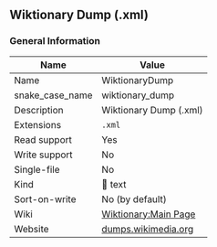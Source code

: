 
## Wiktionary Dump (.xml) ##

### General Information ###
Name | Value
---- | -------
Name | WiktionaryDump
snake_case_name | wiktionary_dump
Description | Wiktionary Dump (.xml)
Extensions | `.xml`
Read support | Yes
Write support | No
Single-file | No
Kind | 📝 text
Sort-on-write | No (by default)
Wiki | [Wiktionary:Main Page](https://en.wiktionary.org/wiki/Wiktionary:Main_Page)
Website | [dumps.wikimedia.org](https://dumps.wikimedia.org/mirrors.html)






